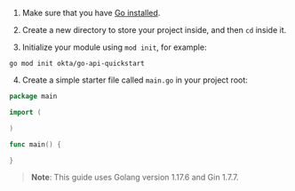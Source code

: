 1. Make sure that you have [Go installed](https://go.dev/dl/).

2. Create a new directory to store your project inside, and then `cd` inside it.

3. Initialize your module using `mod init`, for example:

```shell
go mod init okta/go-api-quickstart
```

4. Create a simple starter file called `main.go` in your project root:

```go
package main

import (

)

func main() {

}
```

> **Note**: This guide uses Golang version 1.17.6 and Gin 1.7.7.